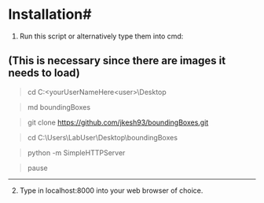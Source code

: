 # Installation#
 1. Run this script or alternatively type them into cmd:


(This is necessary since there are images it needs to load)
---
> cd C:\<yourUserNameHere\<user>\Desktop

> md boundingBoxes

> git clone https://github.com/jkesh93/boundingBoxes.git 

> cd C:\Users\LabUser\Desktop\boundingBoxes

> python -m SimpleHTTPServer

> pause
---

 2. Type in localhost:8000 into your web browser of choice.